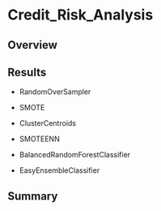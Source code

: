 # Credit_Risk_Analysis

## Overview


## Results

- RandomOverSampler

- SMOTE

- ClusterCentroids

- SMOTEENN

- BalancedRandomForestClassifier

- EasyEnsembleClassifier

## Summary
